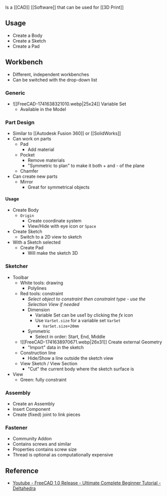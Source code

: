 Is a [[CAD]] [[Software]] that can be used for [[3D Print]]
## Usage
- Create a Body
- Create a Sketch
- Create a Pad
## Workbench
- Different, independent workbenches
- Can be switched with the drop-down list
### Generic
- ![[FreeCAD-1741638321010.webp|25x24]] Variable Set
	- Available in the Model
### Part Design
- Similar to [[Autodesk Fusion 360]] or [[SolidWorks]]
- Can work on parts
	- Pad
		- Add material
	- Pocket
		- Remove materials
		- "Symmetric to plan" to make it both + and - of the plane
	- Chamfer
- Can create new parts
	- Mirror
		- Great for symmetrical objects
#### Usage
- Create Body
	- `Origin`
		- Create coordinate system
		- View/Hide with eye icon or `Space`
- Create Sketch
	- Switch to a 2D view to sketch
- With a Sketch selected
	- Create Pad
		- Will make the sketch 3D
### Sketcher
- Toolbar
	- White tools: drawing
		- Polylines
	- Red tools: constraint
		- *Select object to constraint then constraint type - use the Selection View if needed* 
		- Dimension
			- Variable Set can be use1 by clicking the *fx* icon
			- Use `VarSet.size` for a variable set `VarSet`
				- `VarSet.size+20mm`
		- Symmetric
			- Select in order: Start, End, Middle
	- ![[FreeCAD-1741638970671.webp|26x31]] Create external Geometry
		- "Import" data in the sketch
	- Construction line
		- Hide/Show a line outside the sketch view
	- View Sketch / View Section
		- "Cut" the current body where the sketch surface is
- View
	- Green: fully constraint
### Assembly
- Create an Assembly
- Insert Component
- Create (fixed) joint to link pieces
### Fastener
- Community Addon
- Contains screws and similar
- Properties contains screw size
- Thread is optional as computationally expensive
## Reference
- [Youtube - FreeCAD 1.0 Release - Ultimate Complete Beginner Tutorial - Deltahedra](https://www.youtube.com/watch?v=E14m5hf6Pvo)